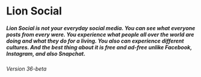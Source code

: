# Lion Social

##### Lion Social is not your everyday social media. You can see what everyone posts from every were. You experience what people all over the world are doing and what they do for a living. You also can experience different cultures. And the best thing about it is free and ad-free unlike Facebook, Instagram, and also Snapchat.

###### Version 36-beta

